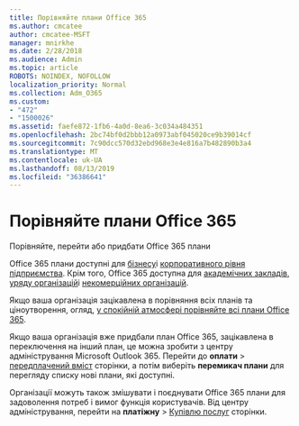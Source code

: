 ```yaml
---
title: Порівняйте плани Office 365
ms.author: cmcatee
author: cmcatee-MSFT
manager: mnirkhe
ms.date: 2/28/2018
ms.audience: Admin
ms.topic: article
ROBOTS: NOINDEX, NOFOLLOW
localization_priority: Normal
ms.collection: Adm_O365
ms.custom:
- "472"
- "1500026"
ms.assetid: faefe872-1fb6-4a0d-8ea6-3c034a484351
ms.openlocfilehash: 2bc74bf0d2bbb12a0973abf045020ce9b39014cf
ms.sourcegitcommit: 7c90dcc570d32ebd968e3e4e816a7b482890b3a4
ms.translationtype: MT
ms.contentlocale: uk-UA
ms.lasthandoff: 08/13/2019
ms.locfileid: "36386641"
---
```

# <a name="compare-office-365-plans"></a>Порівняйте плани Office 365

Порівняйте, перейти або придбати Office 365 плани
  
Office 365 плани доступні для [бізнесу](https://products.office.com/compare-all-microsoft-office-products?tab=2)і [корпоративного рівня підприємства](https://products.office.com/business/compare-more-office-365-for-business-plans). Крім того, Office 365 доступна для [академічних закладів](https://products.office.com/academic/compare-office-365-education-plans), [уряду організацій](https://products.office.com/government/compare-office-365-government-plans)і [некомерційних організацій](https://products.office.com/nonprofit/office-365-nonprofit-plans-and-pricing?tab=1).
  
Якщо ваша організація зацікавлена в порівняння всіх планів та ціноутворення, огляд, [у спокійній атмосфері порівняйте всі плани Office 365](https://products.office.com/business/compare-more-office-365-for-business-plans).
  
Якщо ваша організація вже придбали план Office 365, зацікавлена в переключення на інший план, це можна зробити з центру адміністрування Microsoft Outlook 365. Перейти до **оплати** \> [передплачений вміст](https://go.microsoft.com/fwlink/p/?linkid=842054) сторінки, а потім виберіть **перемикач плани** для перегляду списку нові плани, які доступні.
  
Організації можуть також змішувати і поєднувати Office 365 плани для задоволення потреб і вимог функція користувачів. Від центру адміністрування, перейти на **платіжну** \> [Купівлю послуг](https://go.microsoft.com/fwlink/p/?linkid=868433) сторінки.